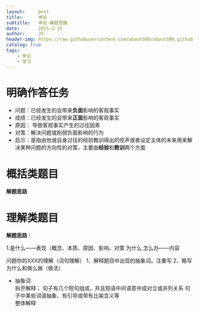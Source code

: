 ```yaml
---
layout:     post
title:      申论
subtitle:   申论-解题思路
date:       2025-2-15
author:     JS
header-img: https://raw.githubusercontent.com/about300/about300.github.io/master/img/sucai.jpg
catalog: true
tags:
    - 申论
    - 学习
---
```


# 明确作答任务

- 问题：已经发生的会带来**负面**影响的客观事实
- 成绩：已经发生的会带来**正面**影响的客观事实
- 原因： 导致客观事实产生的过往因素
- 对策：解决问题或削弱负面影响的行为
- 启示：是指由他或自身过往的经验教训得出的吱声或者设定主体的未来用来解决某种问题的方向性的对策，主要由**经验**和**教训**两个方面

# 概括类题目

**解题思路**

# 理解类题目

**解题思路**：

1.是什么——表现（概念、本质、原因、影响、对策
为什么
怎么办——内容

问题你的XXX的理解（词句理解）
1、解释题目中出现的抽象词。注重写
2、略写为什么和做么做（做法）
- 抽象词
 <br> 拆开解释；
   句子有几个短句组成，并且短语中间语意中成对立或并列关系
   句子中某些词语抽象、有引导或带有比喻含义等
 <br> 整体解释